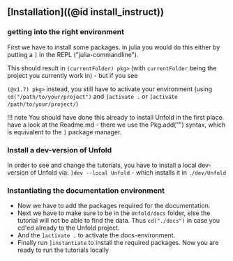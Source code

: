 
## [Installation]((@id install_instruct))

### getting into the right environment
First we have to install some packages. in julia you would do this either by putting a `]` in the REPL ("julia-commandline").

This should result in `(currentFolder) pkg>` (with `currentFolder` being the project you currently work in) - but if you see 

`(@v1.7) pkg>` instead, you still have to activate your environment (using `cd("/path/to/your/project")` and `]activate .` or `]activate /path/to/your/project/`)

!!! note 
    You should have done this already to install Unfold in the first place. have a look at the Readme.md - there we use the Pkg.add("") syntax, which is equivalent to the `]` package manager.

### Install a dev-version of Unfold
In order to see and change the tutorials, you have to install a local dev-version of Unfold via:
`]dev --local Unfold` - which installs it in `./dev/Unfold`

### Instantiating the documentation environment
- Now we have to add the packages required for the documentation.
- Next we have to make sure to be in the `Unfold/docs` folder, else the tutorial will not be able to find the data. Thus `cd("./docs")` in case you cd'ed already to the Unfold project. 
- And the `]activate .` to activate the docs-environment.
- Finally run `]instantiate` to install the required packages. Now you are ready to run the tutorials locally



